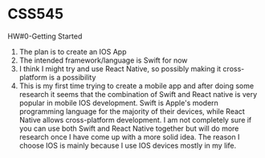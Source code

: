 # CSS545
HW#0-Getting Started
1. The plan is to create an IOS App
2. The intended framework/language is Swift for now
3. I think I might try and use React Native, so possibly making it cross-platform is a possibility
4. This is my first time trying to create a mobile app and after doing some research it seems that the combination of Swift and React native is very popular in mobile IOS development. Swift is Apple's modern programming language for the majority of their devices, while React Native allows cross-platform development. I am not completely sure if you can use both Swift and React Native together but will do more research once I have come up with a more solid idea. The reason I choose IOS is mainly because I use IOS devices mostly in my life. 
